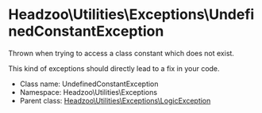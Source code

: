 Headzoo\Utilities\Exceptions\UndefinedConstantException
===============

Thrown when trying to access a class constant which does not exist.

This kind of exceptions should directly lead to a fix in your code.


* Class name: UndefinedConstantException
* Namespace: Headzoo\Utilities\Exceptions
* Parent class: [Headzoo\Utilities\Exceptions\LogicException](Headzoo-Utilities-Exceptions-LogicException.md)








